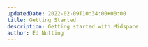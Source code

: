 ```yaml
---
updatedDate: 2022-02-09T10:34:00+00:00
title: Getting Started
description: Getting started with Midspace.
author: Ed Nutting
---
```

